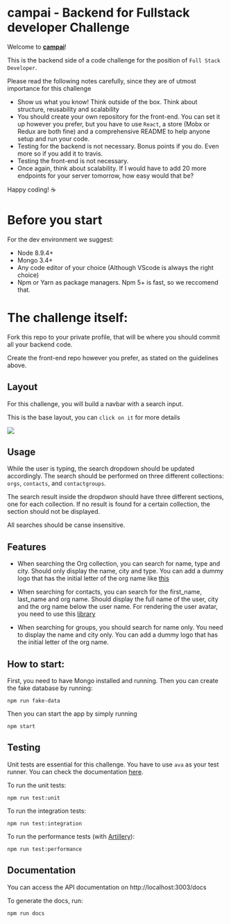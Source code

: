 # campai - Backend for Fullstack developer Challenge

Welcome to **[campai](https://campai.de/)**!

This is the backend side of a code challenge for the position of `Full Stack Developer`.

Please read the following notes carefully, since they are of utmost importance for this challenge

*   Show us what you know! Think outside of the box. Think about structure, reusability and scalability
*   You should create your own repository for the front-end. You can set it up however you prefer, but you have to use `React`, a store (Mobx or Redux are both fine) and a comprehensive README to help anyone setup and run your code.
*   Testing for the backend is not necessary. Bonus points if you do. Even more so if you add it to travis.
*   Testing the front-end is not necessary.
*   Once again, think about scalability. If I would have to add 20 more endpoints for your server tomorrow, how easy would that be?

Happy coding! :coffee:

# Before you start

For the dev environment we suggest:

*   Node 8.9.4+
*   Mongo 3.4+
*   Any code editor of your choice (Although VScode is always the right choice)
*   Npm or Yarn as package managers. Npm 5+ is fast, so we reccomend that.

# The challenge itself:

Fork this repo to your private profile, that will be where you should commit all your backend code.

Create the front-end repo however you prefer, as stated on the guidelines above.

## Layout

For this challenge, you will build a navbar with a search input.

This is the base layout, you can `click on it` for more details

[<img src="https://i.imgur.com/BN0TU6g.png">](https://www.figma.com/file/XNRScAt4be6hP2NvrU3RrNXO/Untitled)

## Usage

While the user is typing, the search dropdown should be updated accordingly. The search should be performed on three different collections: `orgs`, `contacts`, and `contactgroups`.

The search result inside the dropdwon should have three different sections, one for each collection. If no result is found for a certain collection, the section should not be displayed.

All searches should be canse insensitive.

## Features

*   When searching the Org collection, you can search for name, type and city. Should only display the name, city and type. You can add a dummy logo that has the initial letter of the org name like [this](<[Imgur](https://i.imgur.com/eTOdqUS.png)>)

*   When searching for contacts, you can search for the first_name, last_name and org name. Should display the full name of the user, city and the org name below the user name. For rendering the user avatar, you need to use this [library](https://github.com/fangpenlin/avataaars)

*   When searching for groups, you should search for name only. You need to display the name and city only. You can add a dummy logo that has the initial letter of the org name.

## How to start:

First, you need to have Mongo installed and running. Then you can create the fake database by running:

```
npm run fake-data
```

Then you can start the app by simply running

```
npm start
```

## Testing

Unit tests are essential for this challenge. You have to use `ava` as your test runner. You can check the documentation [here](https://github.com/avajs/ava).

To run the unit tests:

```
npm run test:unit
```

To run the integration tests:

```
npm run test:integration
```

To run the performance tests (with [Artillery](https://artillery.io/)):

```
npm run test:performance
```

## Documentation

You can access the API documentation on http://localhost:3003/docs

To generate the docs, run:

```
npm run docs
```
